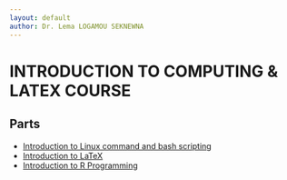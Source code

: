 ```yaml
---
layout: default
author: Dr. Lema LOGAMOU SEKNEWNA
---
```


# INTRODUCTION TO COMPUTING & LATEX COURSE

## Parts
- [Introduction to Linux command and bash scripting](Bash/index.md)
- [Introduction to LaTeX](LaTeX/index.md)
- [Introduction to R Programming](R/index.md)